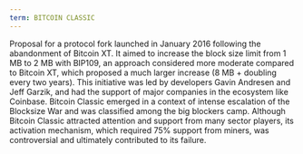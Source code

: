 ```yaml
---
term: BITCOIN CLASSIC
---
```


Proposal for a protocol fork launched in January 2016 following the abandonment of Bitcoin XT. It aimed to increase the block size limit from 1 MB to 2 MB with BIP109, an approach considered more moderate compared to Bitcoin XT, which proposed a much larger increase (8 MB + doubling every two years). This initiative was led by developers Gavin Andresen and Jeff Garzik, and had the support of major companies in the ecosystem like Coinbase. Bitcoin Classic emerged in a context of intense escalation of the Blocksize War and was classified among the big blockers camp. Although Bitcoin Classic attracted attention and support from many sector players, its activation mechanism, which required 75% support from miners, was controversial and ultimately contributed to its failure.

